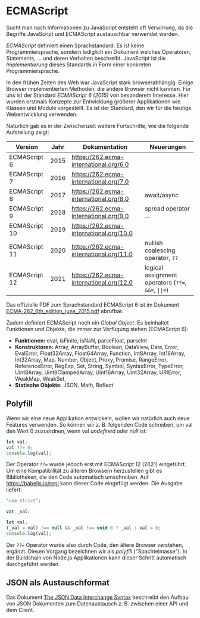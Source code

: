 # ECMAScript

Sucht man nach Informationen zu JavaScript entsteht oft Verwirrung, da die Begriffe JavaScript
und ECMAScript austauschbar verwendet werden.

*ECMAScript* definiert einen Sprachstandard. Es ist keine Programmiersprache, sondern lediglich
ein Dokument welches Operatoren, Statements, ... und deren Verhalten beschreibt. JavaScript
ist die *Implementierung* dieses Standards in Form einer konkreten Programmiersprache.

In den frühen Zeiten des Web war JavaScript stark browserabhängig. Einige Browser implementierten
Methoden, die andere Browser nicht kannten. Für uns ist der Standard *ECMAScript 6 (2015)* von
besonderem Interesse. Hier wurden erstmals Konzepte zur Entwicklung größerer Applikationen wie
Klassen und Module vorgestellt. Es ist der Standard, den wir für die heutige Webentwicklung
verwenden.

Natürlich gab es in der Zwischenzeit weitere Fortschritte, wie die folgende Aufstellung zeigt:

| Version       | Jahr | Dokumentation                           | Neuerungen
|---------------|------|-----------------------------------------|---------------------|
| ECMAScript 6  | 2015 | https://262.ecma-international.org/6.0  |                     |
| ECMAScript 7  | 2016 | https://262.ecma-international.org/7.0  |                     |
| ECMAScript 8  | 2017 | https://262.ecma-international.org/8.0  | await/async
| ECMAScript 9  | 2018 | https://262.ecma-international.org/9.0  | spread operator ... |
| ECMAScript 10 | 2019 | https://262.ecma-international.org/10.0 |                     |
| ECMAScript 11 | 2020 | https://262.ecma-international.org/11.0 | nullish coalescing operator, `??` |
| ECMAScript 12 | 2021 | https://262.ecma-international.org/12.0 | logical assignment operators (`??=`, `&&=`, `\|\|=`) |

Das offizielle PDF zum Sprachstandard ECMAScript 6 ist im Dokument
[ECMA-262_6th_edition_june_2015.pdf](ECMA-262_6th_edition_june_2015.pdf) abrufbar. 

Zudem definiert ECMAScript noch ein *Global Object*. Es beinhaltet Funktionen und Objekte, die immer
zur Verfügung stehen (ECMAScript 6):

- **Funktionen:** eval, isFinite, isNaN, parseFloat, parseInt
- **Konstruktoren:** Array, ArrayBuffer, Boolean, DataView, Date, Error, EvalError, Float32Array,
Float64Array, Function, Int8Array, Int16Array, Int32Array, Map, Number, Object, Proxy, Promise,
RangeError, ReferenceError, RegExp, Set, String, Symbol, SyntaxError, TypeError, Uint8Array,
Uint8ClampedArray, Uint16Array, Uint32Array, URIError, WeakMap, WeakSet, 
- **Statische Objekte:** JSON, Math, Reflect

## Polyfill

Wenn wir eine neue Applikation entwickeln, wollen wir natürlich auch neue Features verwenden.
So können wir z. B. folgenden Code schreiben, um val den Wert 0 zuzuordnen, wenn val *undefined*
oder *null* ist:
```javascript
let val;
val ??= 0;
console.log(val);
```

Der Operator `??=` wurde jedoch erst mit ECMAScript 12 (2021) eingeführt. Um eine Kompatibilität
zu älteren Browsern herzustellen gibt es Bibliotheken, die den Code automatisch umschreiben. Auf
https://babeljs.io/repl kann dieser Code eingefügt werden. Die Ausgabe liefert:

```javascript
"use strict";

var _val;

let val;
(_val = val) !== null && _val !== void 0 ? _val : val = 0;
console.log(val);
```

Der `??=` Operator wurde also durch Code, den ältere Browser verstehen, ergänzt. Diesen Vorgang
bezeichnen wir als *polyfill* ("Spachtelmasse"). In der Buildchain von Node.js Applikationen kann
dieser Schritt automatisch durchgeführt werden.

## JSON als Austauschformat

Das Dokument [The JSON Data Interchange Syntax](ECMA-404_2nd_edition_december_2017.pdf)
beschreibt den Aufbau von JSON Dokumenten zum Datenaustausch z. B. zwischen einer API und dem
Client.

